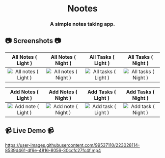 <h1 align = "center"> Nootes </h1>
<h3 align = "center"> A simple notes taking app. </h3>

## 📷 Screenshots 📷

All Notes ( Light )	|	All Notes ( Night )	|	All Tasks ( Light ) | All Tasks ( Night )	|
:------:|:---------------------:|:------------:|:-------------:|
![All notes ( Light )](https://user-images.githubusercontent.com/99537110/223026340-ed9cfc6e-188c-4162-b090-09aaed8a70ed.png) | ![All notes ( Night )](https://user-images.githubusercontent.com/99537110/223026430-66f8a2be-4757-4a8c-a566-5d8a4a153cc6.png) | ![All tasks ( Light )](https://user-images.githubusercontent.com/99537110/223026481-2d3adb72-244a-41ad-b141-be6293bb481c.png) | ![All tasks ( Night )](https://user-images.githubusercontent.com/99537110/223026486-c52b6209-de06-46a2-a914-66c7d4a9a109.png) |



Add Notes ( Light )	|	Add Notes ( Night )	|	Add Tasks ( Light ) | Add Tasks ( Night )	|
:------:|:---------------------:|:------------:|:-------------:|
![Add note ( Light )](https://user-images.githubusercontent.com/99537110/223026784-6f42dd86-478f-4b49-a2fc-6cad4c742001.png) | ![Add note ( Night )](https://user-images.githubusercontent.com/99537110/223026790-0cffabb4-b26a-44c0-acb9-9ec4611874d4.png) | ![Add task ( Light )](https://user-images.githubusercontent.com/99537110/223026804-1ee39041-27c9-4129-8d35-e8bfb8387f75.png) | ![Add task ( Night )](https://user-images.githubusercontent.com/99537110/223026812-899e2db5-b97b-4223-a991-4c1caddfb64c.png) |


## 📹 Live Demo 📹


https://user-images.githubusercontent.com/99537110/223028114-8539d461-df6e-4816-8056-30ccfc27fc4f.mp4

